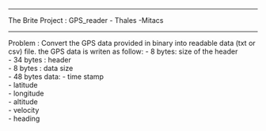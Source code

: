 ______________________________________________________________________________________________

The Brite Project : GPS_reader  - Thales -Mitacs
______________________________________________________________________________________________

Problem : 
Convert the GPS data provided in binary into readable data (txt or csv) file.
the GPS data is writen as follow:
         - 8 bytes: size of the header        
         - 34 bytes : header                  
         - 8 bytes : data size                
         - 48 bytes data: 
                        - time stamp      
                        - latitude        
                        - longitude       
                        - altitude        
                        - velocity        
                        - heading  




